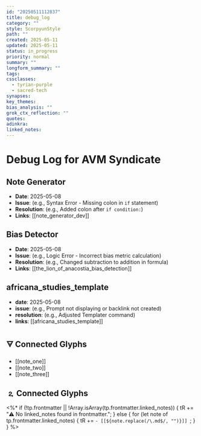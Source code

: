 ```yaml
---
id: "20250511112837"
title: debug_log
category: ""
style: ScorpyunStyle
path: ""
created: 2025-05-11
updated: 2025-05-11
status: in_progress
priority: normal
summary: ""
longform_summary: ""
tags: 
cssclasses:
  - tyrian-purple
  - sacred-tech
synapses: 
key_themes: 
bias_analysis: ""
grok_ctx_reflection: ""
quotes: 
adinkra: 
linked_notes:
---
```


# Debug Log for AVM Syndicate

## Note Generator
- **Date**: 2025-05-08
- **Issue**: (e.g., Syntax Error - Missing colon in `if` statement)
- **Resolution**: (e.g., Added colon after `if condition:`)
- **Links**: [[note_generator_dev]]

## Bias Detector
- **Date**: 2025-05-08
- **Issue**: (e.g., Logic Error - Incorrect bias metric calculation)
- **Resolution**: (e.g., Changed subtraction to addition in formula)
- **Links**: [[the_lion_of_anacostia_bias_detection]]
## africana_studies_template
- **date**: 2025-05-08
- **issue**: (e.g., Prompt not displaying or backlink not created)
- **resolution**: (e.g., Adjusted Templater command)
- **links**: [[africana_studies_template]]

## 🜃 Connected Glyphs
- [[note_one]]
- [[note_two]]
- [[note_three]]
## 🄃 Connected Glyphs

<%*
if (!tp.frontmatter || !Array.isArray(tp.frontmatter.linked_notes)) {
  tR += "⚠️ No linked_notes found in frontmatter.";
} else {
  for (let note of tp.frontmatter.linked_notes) {
    tR += `- [[${note.replace(/\.md$/, "")}]]
`;
  }
}
%>
